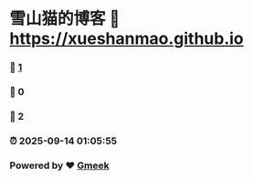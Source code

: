 # 雪山猫的博客 :link: https://xueshanmao.github.io 
### :page_facing_up: [1](https://xueshanmao.github.io/tag.html) 
### :speech_balloon: 0 
### :hibiscus: 2 
### :alarm_clock: 2025-09-14 01:05:55 
### Powered by :heart: [Gmeek](https://github.com/Meekdai/Gmeek)
